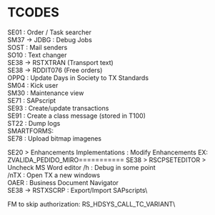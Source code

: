 # TCODES

SE01 : Order / Task searcher\
SM37 -> JDBG : Debug Jobs\
SOST : Mail senders\
SO10 : Text changer\
SE38 -> RSTXTRAN (Transport text)\
SE38 -> RDDIT076 (Free orders)\
OPPQ : Update Days in Society to TX Standards\
SM04 : Kick user\
SM30 : Maintenance view\
SE71 : SAPscript\
SE93 : Create/update transactions\
SE91 : Create a class message (stored in T100)\
ST22 : Dump logs\
SMARTFORMS:           \
SE78 : Upload bitmap imagenes

SE20 > Enhancements Implementations : Modify Enhancements         EX: ZVALIDA_PEDIDO_MIRO=========== 
SE38 > RSCPSETEDITOR > Uncheck MS Word editor
/h   : Debug in some point\
/nTX : Open TX a new windows\
OAER : Business Document Navigator\
SE38 -> RSTXSCRP : Export/Import SAPscripts\

FM to skip authorization: RS_HDSYS_CALL_TC_VARIANT\
